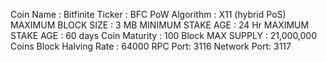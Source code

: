 Coin Name : Bitfinite
Ticker : BFC
PoW Algorithm : X11 (hybrid PoS)
MAXIMUM BLOCK SIZE : 3 MB
MINIMUM STAKE AGE : 24 Hr
MAXIMUM STAKE AGE : 60 days
Coin Maturity : 100 Block
MAX SUPPLY : 21,000,000 Coins
Block Halving Rate : 64000
RPC Port: 3116
Network Port: 3117
